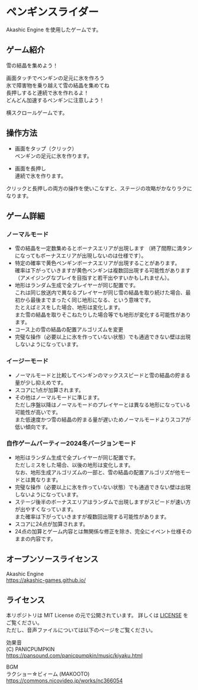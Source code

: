 # ペンギンスライダー
Akashic Engine を使用したゲームです。

## ゲーム紹介
雪の結晶を集めよう！  

画面タッチでペンギンの足元に氷を作ろう  
氷で障害物を乗り越えて雪の結晶を集めてね  
長押しすると連続で氷を作れるよ！  
どんどん加速するペンギンに注意しよう！  

横スクロールゲームです。

## 操作方法
- 画面をタップ（クリック）  
ペンギンの足元に氷を作ります。

- 画面を長押し  
連続で氷を作ります。 

クリックと長押しの両方の操作を使いこなすと、ステージの攻略がかなりラクになります。  

## ゲーム詳細
### ノーマルモード
- 雪の結晶を一定数集めるとボーナスエリアが出現します （終了間際に満タンになってもボーナスエリアが出現しないのは仕様です）。  
- 特定の確率で黄色ペンギンボーナスエリアが出現することがあります。   
  確率は下がっていきますが黄色ペンギンは複数回出現する可能性があります（アメイジングなプレイを目指すと若干出やすいかもしれません）。  
- 地形はランダム生成で全プレイヤーが同じ配置です。  
  これは同じ放送内で異なるプレイヤーが同じ雪の結晶を取り続けた場合、最初から最後までまったく同じ地形になる、という意味です。  
  たとえばミスをした場合、地形は変化します。  
  また雪の結晶を取りそこねたりした場合等でも地形が変化する可能性があります。 
- コース上の雪の結晶の配置アルゴリズムを変更
- 完璧な操作（必要以上に氷を作っていない状態）でも通過できない壁は出現しないようになっています。

### イージーモード  
- ノーマルモードと比較してペンギンのマックススピードと雪の結晶の貯まる量が少し抑えめです。  
- スコアに1点が加算されます。  
- その他はノーマルモードに準じます。  
  ただし序盤以降はノーマルモードのプレイヤーとは異なる地形になっている可能性が高いです。  
  また低速度かつ雪の結晶の貯まる量が遅いためノーマルモードよりスコアが低い傾向です。

### 自作ゲームパーティー2024冬バージョンモード  
- 地形はランダム生成で全プレイヤーが同じ配置です。  
  ただしミスをした場合、以後の地形は変化します。  
  なお、地形生成アルゴリズムの一部と、雪の結晶の配置アルゴリズが他モードとは異なります。 
- 完璧な操作（必要以上に氷を作っていない状態）でも通過できない壁は出現しないようになっています。  
- ステージ後半のボーナスエリアはランダムで出現しますがスピードが速い方が出やすくなっています。  
  また確率は下がっていきますが複数回出現する可能性があります。
- スコアに24点が加算されます。
- 24点の加算とゲーム内容とは無関係な修正を除き、完全にイベント仕様そのままの内容です。

## オープンソースライセンス
Akashic Engine  
https://akashic-games.github.io/  

## ライセンス
本リポジトリは MIT License の元で公開されています。 詳しくは [LICENSE](/LICENSE) をご覧ください。  
ただし、音声ファイルについては以下のページをご覧ください。

効果音  
(C) PANICPUMPKIN  
https://pansound.com/panicpumpkin/music/kiyaku.html  

BGM  
ラクショー☆ビィーム (MAKOOTO)  
https://commons.nicovideo.jp/works/nc366054


